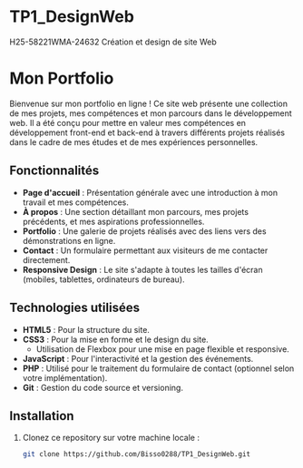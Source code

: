 # TP1_DesignWeb
H25-58221WMA-24632 Création et design de site Web
# Mon Portfolio

Bienvenue sur mon portfolio en ligne ! Ce site web présente une collection de mes projets, mes compétences et mon parcours dans le développement web. Il a été conçu pour mettre en valeur mes compétences en développement front-end et back-end à travers différents projets réalisés dans le cadre de mes études et de mes expériences personnelles.

## Fonctionnalités

- **Page d'accueil** : Présentation générale avec une introduction à mon travail et mes compétences.
- **À propos** : Une section détaillant mon parcours, mes projets précédents, et mes aspirations professionnelles.
- **Portfolio** : Une galerie de projets réalisés avec des liens vers des démonstrations en ligne.
- **Contact** : Un formulaire permettant aux visiteurs de me contacter directement.
- **Responsive Design** : Le site s'adapte à toutes les tailles d'écran (mobiles, tablettes, ordinateurs de bureau).

## Technologies utilisées

- **HTML5** : Pour la structure du site.
- **CSS3** : Pour la mise en forme et le design du site.
  - Utilisation de Flexbox pour une mise en page flexible et responsive.
- **JavaScript** : Pour l'interactivité et la gestion des événements.
- **PHP** : Utilisé pour le traitement du formulaire de contact (optionnel selon votre implémentation).
- **Git** : Gestion du code source et versioning.

## Installation

1. Clonez ce repository sur votre machine locale :

   ```bash
   git clone https://github.com/Bisso0288/TP1_DesignWeb.git

